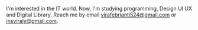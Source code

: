 I'm interested in the IT world. Now, I'm studying programming, Design UI UX and Digital Library.
Reach me by email virafebrianti524@gmail.com or insviraly@gmail.com.
